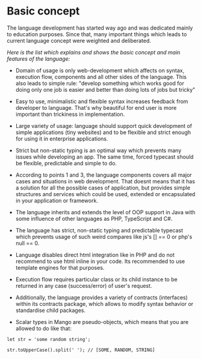 # Basic concept

The language development has started way ago and was dedicated mainly to education purposes. 
Since that, many important things which leads to current language concept were weighted and deliberated.

*Here is the list which explains and shows the basic concept and main features of the language:*

- Domain of usage is only web-development which affects on syntax, execution flow, components and all other sides of the language.
This also leads to simple rule: "develop something which works good for doing only one job is easier and better than doing lots of jobs but tricky"

- Easy to use, minimalistic and flexible syntax increases feedback from developer to language.
That's why beautiful for end user is more important than trickiness in implementation.

- Large variety of usage: language should support quick development of simple applications (tiny websites) and to be
flexible and strict enough for using it in enterprise applications.

- Strict but non-static typing is an optimal way which prevents many issues while developing an app.
The same time, forced typecast should be flexible, predictable and simple to do.

- According to points 1 and 3, the language components covers all major cases and situations in web development.
That doesnt means that it has a solution for all the possible cases of application, but provides simple structures and services which could be
used, extended or encapsulated in your application or framework.<br>

- The language inherits and extends the level of OOP support in Java with some influence of other languages as PHP, TypeScript and C#.

- The language has strict, non-static typing and predictable typecast which prevents usage of such weird compares 
like js's [] == 0 or php's null == 0.

- Language disables direct html integration like in PHP and do not recommend to use html inline in your code. 
Its recommended to use template engines for that purposes.    

- Execution flow requires particular class or its child instance to be returned in any case (success/error) of user's request. 

- Additionally, the language provides a variety of contracts (interfaces) within its contracts package, which allows to modify
  syntax behavior or standardise child packages.
  
- Scalar types in Mango are pseudo-objects, which means that you are allowed to do like that: 
```
let str = 'some random string';

str.toUpperCase().split(' '); // [SOME, RANDOM, STRING] 
```